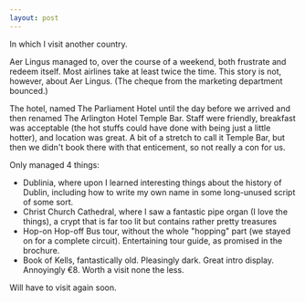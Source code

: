 ```yaml
---
layout: post
---
```


In which I visit another country.

Aer Lingus managed to, over the course of a weekend, both frustrate and redeem itself. Most airlines take at least twice the time. This story is not, however, about Aer Lingus. (The cheque from the marketing department bounced.)

The hotel, named The Parliament Hotel until the day before we arrived and then renamed The Arlington Hotel Temple Bar. Staff were friendly, breakfast was acceptable (the hot stuffs could have done with being just a little hotter), and location was great. A bit of a stretch to call it Temple Bar, but then we didn't book there with that enticement, so not really a con for us.

Only managed 4 things:

* Dublinia, where upon I learned interesting things about the history of Dublin, including how to write my own name in some long-unused script of some sort.
* Christ Church Cathedral, where I saw a fantastic pipe organ (I love the things), a crypt that is far too lit but contains rather pretty treasures
* Hop-on Hop-off Bus tour, without the whole "hopping" part (we stayed on for a complete circuit). Entertaining tour guide, as promised in the brochure.
* Book of Kells, fantastically old. Pleasingly dark. Great intro display. Annoyingly €8. Worth a visit none the less.

Will have to visit again soon.

